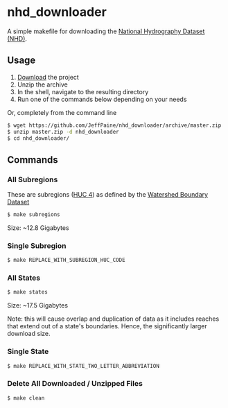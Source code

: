 # nhd_downloader

A simple makefile for downloading the [National Hydrography Dataset (NHD)](http://nhd.usgs.gov/).

## Usage

 1. [Download](https://github.com/JeffPaine/nhd_downloader/archive/master.zip) the project
 2. Unzip the archive
 3. In the shell, navigate to the resulting directory
 4. Run one of the commands below depending on your needs

Or, completely from the command line

```bash
$ wget https://github.com/JeffPaine/nhd_downloader/archive/master.zip
$ unzip master.zip -d nhd_downloader
$ cd nhd_downloader/
```

## Commands

### All Subregions

These are subregions ([HUC 4](http://water.usgs.gov/GIS/huc.html)) as defined by the [Watershed Boundary Dataset](http://nhd.usgs.gov/wbd.html)

```bash
$ make subregions
```

Size: ~12.8 Gigabytes

### Single Subregion

```bash
$ make REPLACE_WITH_SUBREGION_HUC_CODE
```

### All States

```bash
$ make states
```

Size: ~17.5 Gigabytes

Note: this will cause overlap and duplication of data as it includes reaches that extend out of a state's boundaries. Hence, the significantly larger download size.

### Single State

```bash
$ make REPLACE_WITH_STATE_TWO_LETTER_ABBREVIATION
```

### Delete All Downloaded / Unzipped Files

```bash
$ make clean
```
